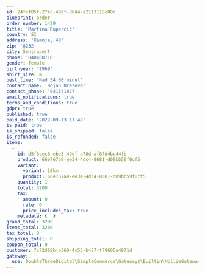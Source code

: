 ```yaml
---
id: 24fcf05f-274c-496f-86d4-a2113118c08c
blueprint: order
order_number: 1429
title: 'Martina Ruperčič'
country: SI
address: 'Kamnje, 40'
zip: '8232'
city: Šentrupert
phone: '040468716'
gender: female
birthyear: '1969'
shirt_size: m
best_time: 'Nad 54:00 minut'
contact_name: 'Bojan Brezovar'
contact_phone: '041541077'
email_notifications: true
terms_and_conditions: true
gdpr: true
published: true
paid_date: '2022-09-13 11:48'
is_paid: true
is_shipped: false
is_refunded: false
items:
  -
    id: d5f8cec8-ebe3-49df-a78d-af87d4bc44fb
    product: 66e767a9-ee34-4dc4-8681-d09bb59f0cf5
    variant:
      variant: 10km
      product: 66e767a9-ee34-4dc4-8681-d09bb59f0cf5
    quantity: 1
    total: 3200
    tax:
      amount: 0
      rate: 0
      price_includes_tax: true
    metadata: {  }
grand_total: 3200
items_total: 3200
tax_total: 0
shipping_total: 0
coupon_total: 0
customer: 7c72d68b-b360-4c55-b427-f79605a4871d
gateway:
  use: DoubleThreeDigital\SimpleCommerce\Gateways\Builtin\MollieGateway
---
```

